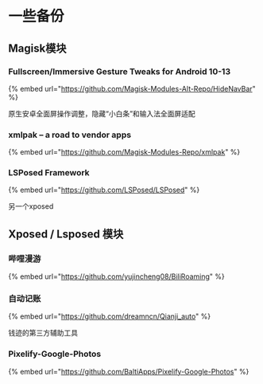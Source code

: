 # 一些备份

## Magisk模块



### Fullscreen/Immersive Gesture Tweaks for Android 10-13

{% embed url="https://github.com/Magisk-Modules-Alt-Repo/HideNavBar" %}

原生安卓全面屏操作调整，隐藏“小白条”和输入法全面屏适配



### **xmlpak – a road to vendor apps**

{% embed url="https://github.com/Magisk-Modules-Repo/xmlpak" %}

### LSPosed Framework

{% embed url="https://github.com/LSPosed/LSPosed" %}

另一个xposed



## Xposed / Lsposed 模块



### 哔哩漫游

{% embed url="https://github.com/yujincheng08/BiliRoaming" %}



### 自动记账

{% embed url="https://github.com/dreamncn/Qianji_auto" %}

钱迹的第三方辅助工具





### Pixelify-Google-Photos

{% embed url="https://github.com/BaltiApps/Pixelify-Google-Photos" %}

